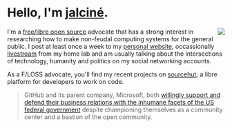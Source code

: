# Hello, I'm [jalciné](https://jacky.wtf).
<img align="right" src="https://jacky.wtf/assets/favicon.2fb16a8e.svg" style="float: right; display: inline-block;" />

I'm a [free/libre open source][1] advocate that has a strong interest in researching how to make non-feudal computing
systems for the general public. I post at least once a week to my [personal website][2], occassionally [livestream][3]
from my home lab and am usually talking about the intersections of technology, humanity and politics on my social
networking accounts.

As a F/LOSS advocate, you'll find my recent projects on [sourcehut][5]; a libre platform for developers to work on code.

> GitHub and its parent company, Microsoft, both [willingly support and defend their business relations with the
> inhumane facets of the US federal government][4] despite championing themselves as a community center and a bastion of
> the open community.

[1]: https://en.wikipedia.org/wiki/Free_and_open-source_software
[2]: https://jacky.wtf/
[3]: https://live.jacky.wtf/
[4]: https://www.theatlantic.com/technology/archive/2020/01/ice-contract-github-sparks-developer-protests/604339/
[5]: https://git.sr.ht/~jacky
[6]: https://jacky.wtf/work/
